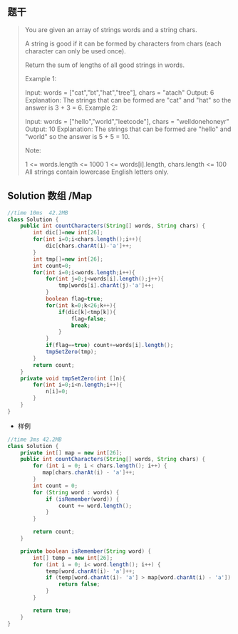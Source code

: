 ## 题干

> You are given an array of strings words and a string chars.
>
> A string is good if it can be formed by characters from chars (each character can only be used once).
>
> Return the sum of lengths of all good strings in words.
>
>  
>
> Example 1:
>
> Input: words = ["cat","bt","hat","tree"], chars = "atach"
> Output: 6
> Explanation: 
> The strings that can be formed are "cat" and "hat" so the answer is 3 + 3 = 6.
> Example 2:
>
> Input: words = ["hello","world","leetcode"], chars = "welldonehoneyr"
> Output: 10
> Explanation: 
> The strings that can be formed are "hello" and "world" so the answer is 5 + 5 = 10.
>
>
> Note:
>
> 1 <= words.length <= 1000
> 1 <= words[i].length, chars.length <= 100
> All strings contain lowercase English letters only.
>



## Solution 数组 /Map

```java
//time 10ms  42.2MB
class Solution {
    public int countCharacters(String[] words, String chars) {
        int dic[]=new int[26];
        for(int i=0;i<chars.length();i++){
            dic[chars.charAt(i)-'a']++;
        }
        int tmp[]=new int[26];
        int count=0;
        for(int i=0;i<words.length;i++){
            for(int j=0;j<words[i].length();j++){
                tmp[words[i].charAt(j)-'a']++;
            }
            boolean flag=true;
            for(int k=0;k<26;k++){
                if(dic[k]<tmp[k]){
                    flag=false;
                    break;
                } 
            }
            if(flag==true) count+=words[i].length();
            tmpSetZero(tmp);
        }
        return count;
    }
    private void tmpSetZero(int []n){
        for(int i=0;i<n.length;i++){
            n[i]=0;
        }
    }
}
```

* 样例

```java
//time 3ms 42.2MB
class Solution {
    private int[] map = new int[26];
    public int countCharacters(String[] words, String chars) {
        for (int i = 0; i < chars.length(); i++) {
           map[chars.charAt(i) - 'a']++;
        }
        int count = 0;
        for (String word : words) {
            if (isRemember(word)) {
                count += word.length();
            }
        }

        return count;
    }

    private boolean isRemember(String word) {
        int[] temp = new int[26];
        for (int i = 0; i< word.length(); i++) {
            temp[word.charAt(i)- 'a']++;
            if (temp[word.charAt(i)- 'a'] > map[word.charAt(i) - 'a']) {
                return false;
            }
        }

        return true;
    }
}
```

